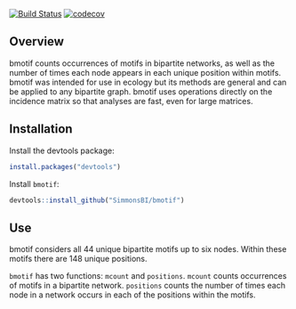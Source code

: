 
<!-- README.md is generated from README.Rmd. Please edit that file -->
[![Build Status](https://travis-ci.com/SimmonsBI/bmotif.svg?token=bn892aeHTKUVCHrEyGsh&branch=master)](https://travis-ci.com/SimmonsBI/bmotif) [![codecov](https://codecov.io/gh/SimmonsBI/bmotif/branch/master/graph/badge.svg?token=FUl5mkF5TQ)](https://codecov.io/gh/SimmonsBI/bmotif)

Overview
--------

bmotif counts occurrences of motifs in bipartite networks, as well as the number of times each node appears in each unique position within motifs. bmotif was intended for use in ecology but its methods are general and can be applied to any bipartite graph. bmotif uses operations directly on the incidence matrix so that analyses are fast, even for large matrices.

Installation
------------

Install the devtools package:

``` r
install.packages("devtools")
```

Install `bmotif`:

``` r
devtools::install_github("SimmonsBI/bmotif")
```

Use
---

bmotif considers all 44 unique bipartite motifs up to six nodes. Within these motifs there are 148 unique positions.

`bmotif` has two functions: `mcount` and `positions`. `mcount` counts occurrences of motifs in a bipartite network. `positions` counts the number of times each node in a network occurs in each of the positions within the motifs.
